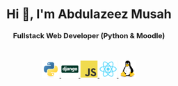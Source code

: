<h1 align="center">Hi 👋, I'm Abdulazeez Musah</h1>
<h3 align="center">Fullstack Web Developer (Python & Moodle)</h3>
<br>

<p align="center">
  <!-- python -->
  <a href="https://www.tareqmonwer.com/" target="_blank">
    <img src="https://raw.githubusercontent.com/devicons/devicon/master/icons/python/python-original.svg" alt="python" width="40" height="40"/> 
  </a>
  <!-- django -->
  <a href="https://www.tareqmonwer.com/" target="_blank">
    <img src="https://raw.githubusercontent.com/devicons/devicon/master/icons/django/django-original.svg" alt="django" width="40" height="40"/>
  </a>
  <!-- javascript -->
  <a href="https://www.tareqmonwer.com/" target="_blank"> 
    <img src="https://raw.githubusercontent.com/devicons/devicon/master/icons/javascript/javascript-original.svg" alt="javascript" width="40" height="40"/>
  </a>
  <!-- react -->
  <a href="https://www.tareqmonwer.com/" target="_blank"> 
    <img src="https://raw.githubusercontent.com/devicons/devicon/master/icons/react/react-original.svg" alt="javascript" width="40" height="40"/>
  </a>
  <!-- linux -->
  <a href="https://www.tareqmonwer.com/" target="_blank"> 
    <img src="https://raw.githubusercontent.com/devicons/devicon/master/icons/linux/linux-original.svg" alt="linux" width="40" height="40"/>
  </a>
</p>


